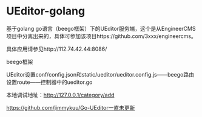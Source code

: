 # UEditor-golang

基于golang go语言（beego框架）下的UEditor服务端，这个是从EngineerCMS项目中分离出来的，具体可参加该项目https://github.com/3xxx/engineercms。

具体应用请参见http://112.74.42.44:8086/

beego框架

UEditor设置conf/config.json和static/ueditor/ueditor.config.js——beego路由设置route——控制器中的ueditor.go

本地调试地址：http://127.0.0.1/category/add


https://github.com/jimmykuu/Go-UEditor一直未更新
